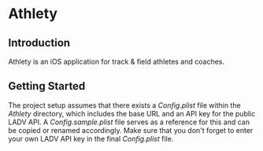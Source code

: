 # Athlety

## Introduction
Athlety is an iOS application for track & field athletes and coaches.

## Getting Started
The project setup assumes that there exists a _Config.plist_ file within the _Athlety_ directory, 
which includes the base URL and an API key for the public LADV API. 
A _Config.sample.plist_ file serves as a reference for this and can be copied or renamed accordingly. 
Make sure that you don't forget to enter your own LADV API key in the final _Config.plist_ file.